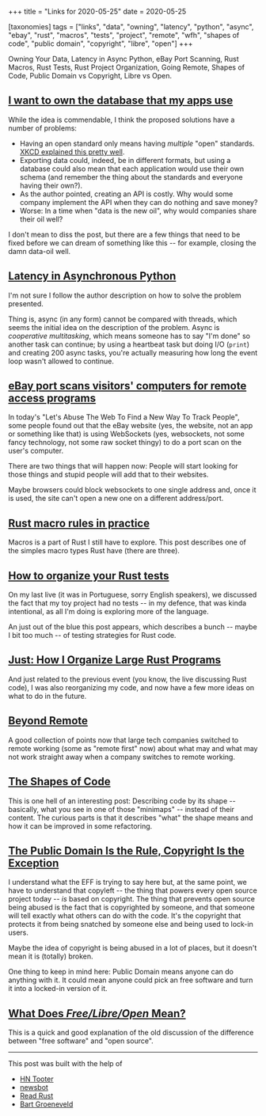 +++
title = "Links for 2020-05-25"
date = 2020-05-25

[taxonomies]
tags = ["links", "data", "owning", "latency", "python", "async", "ebay",
"rust", "macros", "tests", "project", "remote", "wfh", "shapes of code",
"public domain", "copyright", "libre", "open"]
+++

Owning Your Data, Latency in Async Python, eBay Port Scanning, Rust Macros,
Rust Tests, Rust Project Organization, Going Remote, Shapes of Code, Public
Domain vs Copyright, Libre vs Open.

<!-- more -->

## [I want to own the database that my apps use](https://orndorffgrant.com/own-your-data-idea/)

While the idea is commendable, I think the proposed solutions have a number of
problems:

- Having an open standard only means having _multiple_ "open" standards. [XKCD
	explained this pretty well](https://xkcd.com/927/).
- Exporting data could, indeed, be in different formats, but using a database
	could also mean that each application would use their own schema (and
	remember the thing about the standards and everyone having their own?).
- As the author pointed, creating an API is costly. Why would some company
	implement the API when they can do nothing and save money?
- Worse: In a time when "data is the new oil", why would companies share their
	oil well?

I don't mean to diss the post, but there are a few things that need to be
fixed before we can dream of something like this -- for example, closing the
damn data-oil well.

## [Latency in Asynchronous Python](https://nullprogram.com/blog/2020/05/24/)

I'm not sure I follow the author description on how to solve the problem
presented.

Thing is, async (in any form) cannot be compared with threads, which seems the
initial idea on the description of the problem. Async is _cooperative
multitasking_, which means someone has to say "I'm done" so another task can
continue; by using a heartbeat task but doing I/O (`print`) and creating 200
async tasks, you're actually measuring how long the event loop wasn't allowed
to continue.

## [eBay port scans visitors' computers for remote access programs](https://www.bleepingcomputer.com/news/security/ebay-port-scans-visitors-computers-for-remote-access-programs/)

In today's "Let's Abuse The Web To Find a New Way To Track People", some
people found out that the eBay website (yes, the website, not an app or
something like that) is using WebSockets (yes, websockets, not some fancy
technology, not some raw socket thingy) to do a port scan on the user's
computer.

There are two things that will happen now: People will start looking for those
things and stupid people will add that to their websites.

Maybe browsers could block websockets to one single address and, once it is
used, the site can't open a new one on a different address/port.

## [Rust macro rules in practice](https://dev.to/sassman/rust-macro-rules-in-practice-40ne)

Macros is a part of Rust I still have to explore. This post describes one of
the simples macro types Rust have (there are three).

## [How to organize your Rust tests](https://blog.logrocket.com/how-to-organize-your-rust-tests/)

On my last live (it was in Portuguese, sorry English speakers), we discussed
the fact that my toy project had no tests -- in my defence, that was kinda
intentional, as all I'm doing is exploring more of the language.

An just out of the blue this post appears, which describes a bunch -- maybe I
bit too much -- of testing strategies for Rust code.

## [Just: How I Organize Large Rust Programs](https://rodarmor.com/blog/tour-de-just)

And just related to the previous event (you know, the live discussing Rust
code), I was also reorganizing my code, and now have a few more ideas on what
to do in the future.

## [Beyond Remote](https://vimota.me/writing/beyond-remote)

A good collection of points now that large tech companies switched to remote
working (some as "remote first" now) about what may and what may not work
straight away when a company switches to remote working.

## [The Shapes of Code](https://www.fluentcpp.com/2020/01/14/the-shapes-of-code/)

This is one hell of an interesting post: Describing code by its shape --
basically, what you see in one of those "minimaps" -- instead of their
content. The curious parts is that it describes "what" the shape means and how
it can be improved in some refactoring.

## [The Public Domain Is the Rule, Copyright Is the Exception](https://www.eff.org/deeplinks/2020/01/public-domain-rule-copyright-exception)

I understand what the EFF is trying to say here but, at the same point, we
have to understand that copyleft -- the thing that powers every open source
project today -- _is_ based on copyright. The thing that prevents open source
being abused is the fact that is copyrighted by someone, and that someone will
tell exactly what others can do with the code. It's the copyright that
protects it from being snatched by someone else and being used to lock-in
users.

Maybe the idea of copyright is being abused in a lot of places, but it doesn't
mean it is (totally) broken.

One thing to keep in mind here: Public Domain means anyone can do anything
with it. It could mean anyone could pick an free software and turn it into a
locked-in version of it.

## [What Does *Free/Libre/Open* Mean?](https://wiki.snowdrift.coop/about/free-libre-open)

This is a quick and good explanation of the old discussion of the difference
between "free software" and "open source".

---

This post was built with the help of

* [HN Tooter](https://mastodon.social/@hntooter)
* [newsbot](https://mastodon.social/@newsbot)
* [Read Rust](https://botsin.space/@readrust)
* [Bart Groeneveld](https://mastodon.host/@BartG95)
